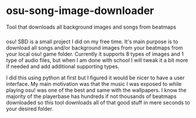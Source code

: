 # osu-song-image-downloader
Tool that downloads all background images and songs from beatmaps

###
osu! SBD is a small project I did on my free time. It's main purpose is to download all songs and/or background images from your beatmaps from your local osu! game 
folder. Currently it supports 8 types of images and 1 type of audio files, but when I am done with school I will tweak it a bit more if needed and add additional 
supporting types. 

I did this using python at first but I figured it would be nicer to have a user interface. My main motivation was that the music I was exposed to while 
playing osu! was one of the best and same with the wallpapers. I know the majority of the playerbase has hundreds if not thousands of beatmaps downloaded so this tool 
downloads all of that good stuff in mere seconds to your desired folder. 
